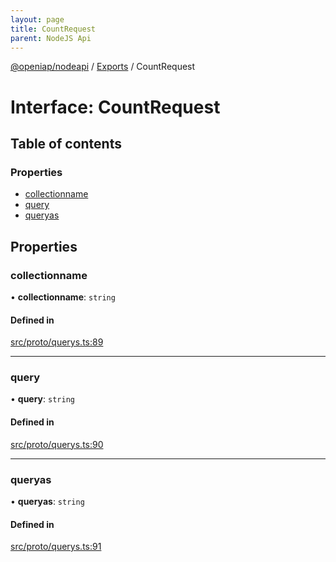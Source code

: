 ```yaml
---
layout: page
title: CountRequest
parent: NodeJS Api
---
```

[@openiap/nodeapi](../README.html) / [Exports](../modules.html) / CountRequest

# Interface: CountRequest

## Table of contents

### Properties

- [collectionname](CountRequest.html#collectionname)
- [query](CountRequest.html#query)
- [queryas](CountRequest.html#queryas)

## Properties

### collectionname

• **collectionname**: `string`

#### Defined in

[src/proto/querys.ts:89](https://github.com/openiap/nodeapi/blob/a6b5438/src/proto/querys.ts#L89)

___

### query

• **query**: `string`

#### Defined in

[src/proto/querys.ts:90](https://github.com/openiap/nodeapi/blob/a6b5438/src/proto/querys.ts#L90)

___

### queryas

• **queryas**: `string`

#### Defined in

[src/proto/querys.ts:91](https://github.com/openiap/nodeapi/blob/a6b5438/src/proto/querys.ts#L91)
